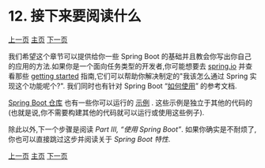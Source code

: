 # 12. 接下来要阅读什么



[上一页](https://github.com/LeonChen1024/Spring-Reference-Doc-Translation/blob/master/Spring-Boot/Part-II-Getting-Started/11-Developing-Your-First-Spring-Boot-Application.md)                                											[主页](https://github.com/LeonChen1024/Spring-Reference-Doc-Translation/tree/master/Spring-Boot)																				[下一页](https://github.com/LeonChen1024/Spring-Reference-Doc-Translation/blob/master/Spring-Boot/Part-III-Using-Spring-Boot/Part-III-Using-Spring-Boot.md)     





我们希望这个章节可以提供给你一些 Spring Boot 的基础并且教会你写出你自己的应用的方法.如果你是一个面向任务类型的开发者,你可能想要去 [spring.io](https://spring.io/) 并查看那些 [getting started](https://spring.io/guides/) 指南,它们可以帮助你解决制定的"我该怎么通过 Spring 实现这个功能呢个?". 我们同时也有针对 Spring Boot “[如何使用](https://docs.spring.io/spring-boot/docs/2.1.6.RELEASE/reference/html/howto.html)” 的参考文档.

 [Spring Boot 仓库](https://github.com/spring-projects/spring-boot) 也有一些你可以运行的 [示例](https://github.com/spring-projects/spring-boot/tree/v2.1.6.RELEASE/spring-boot-samples) . 这些示例是独立于其他的代码的(也就是说,你不需要构建其他的代码就可以运行或使用这些例子).

除此以外,下一个步骤是阅读 *Part III, “使用 Spring Boot”*. 如果你确实是不耐烦了,你也可以直接跳过这步并阅读关于 *Spring Boot 特性*.







[上一页](https://github.com/LeonChen1024/Spring-Reference-Doc-Translation/blob/master/Spring-Boot/Part-II-Getting-Started/11-Developing-Your-First-Spring-Boot-Application.md)                                											[主页](https://github.com/LeonChen1024/Spring-Reference-Doc-Translation/tree/master/Spring-Boot)																				[下一页](https://github.com/LeonChen1024/Spring-Reference-Doc-Translation/blob/master/Spring-Boot/Part-III-Using-Spring-Boot/Part-III-Using-Spring-Boot.md)     


